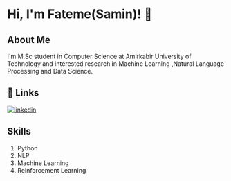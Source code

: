 
# Hi, I'm Fateme(Samin)! 👋


##  About Me
I'm M.Sc student in Computer Science at Amirkabir University of Technology and interested research in Machine Learning ,Natural Language Processing and Data Science.


## 🔗 Links
[![linkedin](https://img.shields.io/badge/linkedin-0A66C2?style=for-the-badge&logo=linkedin&logoColor=white)](https://www.linkedin.com/in/fatemeh-arab/)



##  Skills
1. Python
2. NLP
3. Machine Learning
4. Reinforcement Learning

